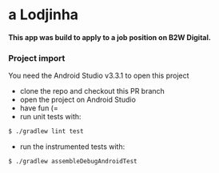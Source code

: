 # a Lodjinha

#### This app was build to apply to a job position on B2W Digital.
### Project import

You need the Android Studio v3.3.1 to open this project
  - clone the repo and checkout this PR branch
  - open the project on Android Studio
  - have fun (=
  - run unit tests with:
  ```sh
  $ ./gradlew lint test
  ```
  - run the instrumented tests with:  
  ```sh
  $ ./gradlew assembleDebugAndroidTest
  ```
